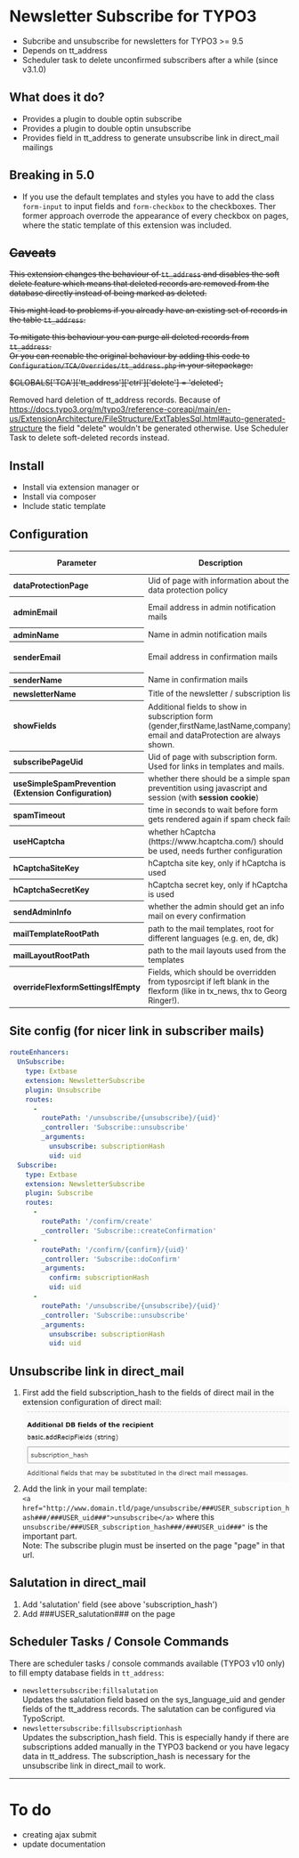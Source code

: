 # Newsletter Subscribe for TYPO3

* Subcribe and unsubscribe for newsletters for TYPO3 >= 9.5
* Depends on tt_address
* Scheduler task to delete unconfirmed subscribers after a while (since v3.1.0)

## What does it do?

* Provides a plugin to double optin subscribe
* Provides a plugin to double optin unsubscribe
* Provides field in tt_address to generate unsubscribe link in direct_mail mailings

## Breaking in 5.0

* If you use the default templates and styles you have to add the class `form-input` to input fields and `form-checkbox` to the checkboxes. Ther former approach overrode the appearance of every checkbox on pages, where the static template of this extension was included.

## ~~Caveats~~

~~This extension changes the behaviour of `tt_address` and disables the soft delete feature which means that deleted records are removed from the database directly instead of being marked as deleted.~~

~~This might lead to problems if you already have an existing set of records in the table `tt_address`.~~

~~To mitigate this behaviour you can purge all deleted records from `tt_address`.~~  
~~Or you can reenable the original behaviour by adding this code to `Configuration/TCA/Overrides/tt_address.php` in your sitepackage:~~


~~$GLOBALS['TCA']['tt_address']['ctrl']['delete'] = 'deleted';~~

Removed hard deletion of tt_address records. Because of https://docs.typo3.org/m/typo3/reference-coreapi/main/en-us/ExtensionArchitecture/FileStructure/ExtTablesSql.html#auto-generated-structure 
the field "delete" wouldn't be generated otherwise. Use Scheduler Task to delete soft-deleted records instead.



## Install
* Install via extension manager or
* Install via composer
* Include static template

## Configuration
<table>
<thead>
<tr>
<th>Parameter</th>
<th>Description</th>
<th>Type, Validation</th>
<th>Default</th>
</tr>
</thead>
  <tr>
    <th align="left">dataProtectionPage</th>
    <td align="left">Uid of page with information about the data protection policy</td>
    <td>integer</td>
    <td>1</td>
  </tr>
  <tr>
    <th align="left">adminEmail</th>
    <td align="left">Email address in admin notification mails</td>
    <td>string, email, mandatory</td>
    <td>admin.name@domain.tld</td>
  </tr>
  <tr>
    <th align="left">adminName</th>
    <td align="left">Name in admin notification mails</td>
    <td>string</td>
    <td>Your admin name</td>
  </tr>
  <tr>
    <th align="left">senderEmail</th>
    <td align="left">Email address in confirmation mails</td>
    <td>string, email, mandatory</td>
    <td>noreply@domain.tld</td>
  </tr>
  <tr>
    <th align="left">senderName</th>
    <td align="left">Name in confirmation mails</td>
    <td>string</td>
    <td>Your sender name</td>
  </tr>
  <tr>
    <th align="left">newsletterName</th>
    <td align="left">Title of the newsletter / subscription list</td>
    <td>string</td>
    <td>Newsletter</td>
  </tr>
  <tr>
    <th align="left">showFields</th>
    <td align="left">Additional fields to show in subscription form (gender,firstName,lastName,company).<br>email and dataProtection are always shown.</td>
    <td>string</td>
    <td>null</td>
  </tr>
  <tr>
    <th align="left">subscribePageUid</th>
    <td align="left">Uid of page with subscription form. Used for links in templates and mails.</td>
    <td>string</td>
    <td>null</td>
  </tr>
  <tr>
    <th align="left">useSimpleSpamPrevention<br>(Extension Configuration)</th>
    <td align="left">whether there should be a simple spam preventition using javascript and session (with <strong>session cookie</strong>)</td>
    <td>bool</td>
    <td>1</td>
  </tr>
  <tr>
    <th align="left">spamTimeout</th>
    <td align="left">time in seconds to wait before form gets rendered again if spam check fails</td>
    <td>int</td>
    <td>5</td>
  </tr>
  <tr>
    <th align="left">useHCaptcha</th>
    <td align="left">whether hCaptcha (https://www.hcaptcha.com/) should be used, needs further configuration</td>
    <td>bool</td>
    <td>0</td>
  </tr>
  <tr>
    <th align="left">hCaptchaSiteKey</th>
    <td align="left">hCaptcha site key, only if hCaptcha is used</td>
    <td>string</td>
    <td>10000000-ffff-ffff-ffff-000000000001</td>
  </tr>
  <tr>
    <th align="left">hCaptchaSecretKey</th>
    <td align="left">hCaptcha secret key, only if hCaptcha is used</td>
    <td>string</td>
    <td>0x0000000000000000000000000000000000000000</td>
  </tr>
  <tr>
    <th align="left">sendAdminInfo</th>
    <td align="left">whether the admin should get an info mail on every confirmation</td>
    <td>bool</td>
    <td>0</td>
  </tr>
  <tr>
    <th align="left">mailTemplateRootPath</th>
    <td align="left">path to the mail templates, root for different languages (e.g. en, de, dk)</td>
    <td>string</td>
    <td>EXT:newsletter_subscribe/Resources/Private/Templates/Mail/</td>
  </tr>
  <tr>
    <th align="left">mailLayoutRootPath</th>
    <td align="left">path to the mail layouts used from the templates</td>
    <td>string</td>
    <td>EXT:core/Resources/Private/Layouts/</td>
  </tr>
  <tr>
    <th align="left">overrideFlexformSettingsIfEmpty</th>
    <td align="left">Fields, which should be overridden from typosrcipt if left blank in the flexform (like in tx_news, thx to Georg Ringer!).</td>
    <td>string</td>
    <td>adminEmail, adminName, subscribePageUid, mailTemplateRootPath, dataProtectionPage, adminName, showFields, newsletterName</td>
  </tr>
</table>

## Site config (for nicer link in subscriber mails)

```yaml
routeEnhancers:
  UnSubscribe:
    type: Extbase
    extension: NewsletterSubscribe
    plugin: Unsubscribe
    routes:
      -
        routePath: '/unsubscribe/{unsubscribe}/{uid}'
        _controller: 'Subscribe::unsubscribe'
        _arguments:
          unsubscribe: subscriptionHash
          uid: uid
  Subscribe:
    type: Extbase
    extension: NewsletterSubscribe
    plugin: Subscribe
    routes:
      -
        routePath: '/confirm/create'
        _controller: 'Subscribe::createConfirmation'
      -
        routePath: '/confirm/{confirm}/{uid}'
        _controller: 'Subscribe::doConfirm'
        _arguments:
          confirm: subscriptionHash
          uid: uid
      -
        routePath: '/unsubscribe/{unsubscribe}/{uid}'
        _controller: 'Subscribe::unsubscribe'
        _arguments:
          unsubscribe: subscriptionHash
          uid: uid
```
## Unsubscribe link in direct_mail
1. First add the field subscription_hash to the fields of direct mail in the extension configuration of direct mail: 
![direct mail configuration](https://github.com/Gregor-Agnes/newsletter_subscribe/blob/master/Resources/Public/images/ExtManDirectMail1.png)
2. Add the link in your mail template:\
`<a href="http://www.domain.tld/page/unsubscribe/###USER_subscription_hash###/###USER_uid###">unsubscribe</a>`
where this `unsubscribe/###USER_subscription_hash###/###USER_uid###"` is the important part.<br>Note: The subscribe plugin must be inserted on the page "page" in that url.

## Salutation in direct_mail
1. Add 'salutation' field (see above 'subscription_hash')
2. Add ###USER_salutation### on the page

## Scheduler Tasks / Console Commands

There are scheduler tasks / console commands available (TYPO3 v10 only) to fill empty database fields in `tt_address`:

- `newslettersubscribe:fillsalutation`  
  Updates the salutation field based on the sys_language_uid and gender fields of the tt_address records. The salutation can be configured via TypoScript.
- `newslettersubscribe:fillsubscriptionhash`  
  Updates the subscription_hash field. This is especially handy if there are subscriptions added manually in the TYPO3 backend or you have legacy data in tt_address. The subscription_hash is necessary for the unsubscribe link in direct_mail to work.

***

# To do
- creating ajax submit
- update documentation
